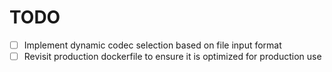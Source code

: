# TODO
- [ ] Implement dynamic codec selection based on file input format
- [ ] Revisit production dockerfile to ensure it is optimized for production use
